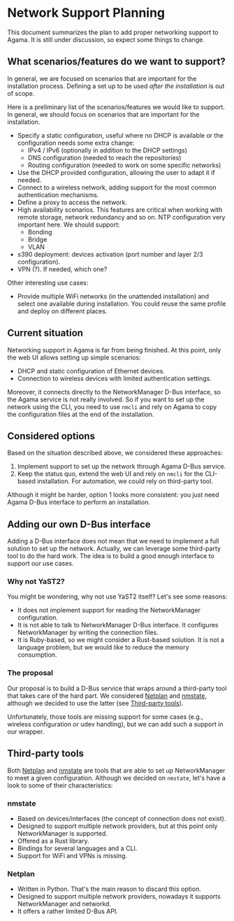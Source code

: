 # Network Support Planning

This document summarizes the plan to add proper networking support to Agama. It is still under
discussion, so expect some things to change.

## What scenarios/features do we want to support?

In general, we are focused on scenarios that are important for the installation process. Defining
a set up to be used *after the installation* is out of scope.

Here is a preliminary list of the scenarios/features we would like to support. In general, we should
focus on scenarios that are important for the installation.

* Specify a static configuration, useful where no DHCP is available or the configuration needs some
  extra change:
  - IPv4 / IPv6 (optionally in addition to the DHCP settings)
  - DNS configuration (needed to reach the repositories)
  - Routing configuration (needed to work on some specific networks)
* Use the DHCP provided configuration, allowing the user to adapt it if needed.
* Connect to a wireless network, adding support for the most common authentication mechanisms.
* Define a proxy to access the network.
* High availability scenarios. This features are critical when working with remote storage, network
  redundancy and so on. NTP configuration very important here. We should support:
  - Bonding
  - Bridge
  - VLAN
* s390 deployment: devices activation (port number and layer 2/3 configuration).
* VPN (?). If needed, which one?

Other interesting use cases:

* Provide multiple WiFi networks (in the unattended installation) and select one available during
  installation. You could reuse the same profile and deploy on different places.

## Current situation

Networking support in Agama is far from being finished. At this point, only the web UI allows
setting up simple scenarios:

* DHCP and static configuration of Ethernet devices.
* Connection to wireless devices with limited authentication settings.

Moreover, it connects directly to the NetworkManager D-Bus interface, so the Agama service is not
really involved. So if you want to set up the network using the CLI, you need to use `nmcli` and
rely on Agama to copy the configuration files at the end of the installation.

## Considered options

Based on the situation described above, we considered these approaches:

1. Implement support to set up the network through Agama D-Bus service.
2. Keep the status quo, extend the web UI and rely on `nmcli` for the CLI-based installation. For
   automation, we could rely on third-party tool.

Although it might be harder, option 1 looks more consistent: you just need Agama D-Bus interface to
perform an installation.

## Adding our own D-Bus interface

Adding a D-Bus interface does not mean that we need to implement a full solution to set up the
network. Actually, we can leverage some third-party tool to do the hard work. The idea is to build a
good enough interface to support our use cases.

### Why not YaST2?

You might be wondering, why not use YaST2 itself? Let's see some reasons:

* It does not implement support for reading the NetworkManager configuration.
* It is not able to talk to NetworkManager D-Bus interface. It configures NetworkManager by writing
  the connection files.
* It is Ruby-based, so we might consider a Rust-based solution. It is not a language problem, but we
  would like to reduce the memory consumption.

### The proposal

Our proposal is to build a D-Bus service that wraps around a third-party tool that takes care of the
hard part. We considered [Netplan](https://netplan.io/) and [nmstate](https://nmstate.io/), although
we decided to use the latter (see [Third-party tools](#third-party-tools)).

Unfortunately, those tools are missing support for some cases (e.g., wireless configuration or udev
handling), but we can add such a support in our wrapper.

## Third-party tools

Both [Netplan](https://netplan.io/) and [nmstate](https://nmstate.io/) are tools that are able to
set up NetworkManager to meet a given configuration. Although we decided on `nmstate`, let's
have a look to some of their characteristics:

### nmstate

- Based on devices/interfaces (the concept of connection does not exist).
- Designed to support multiple network providers, but at this point only NetworkManager is
  supported.
- Offered as a Rust library.
- Bindings for several languages and a CLI.
- Support for WiFi and VPNs is missing.

### Netplan

- Written in Python. That's the main reason to discard this option.
- Designed to support multiple network providers, nowadays it supports NetworkManager and networkd.
- It offers a rather limited D-Bus API.
